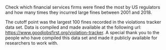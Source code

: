 Check which financial services firms were fined the most by US regulators and how many times they incurred large fines between 2001 and 2018. 
 
The cutoff point was the largest 100 fines recorded in the violations tracker data set. Data is compiled and made available at the following url: https://www.goodjobsfirst.org/violation-tracker. A special thank you to the people who have compiled this data set and made it publicly available for researchers to work with.
